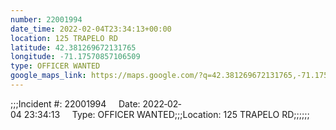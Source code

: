 ```yaml
---
number: 22001994
date_time: 2022-02-04T23:34:13+00:00
location: 125 TRAPELO RD
latitude: 42.381269672131765
longitude: -71.17570857106509
type: OFFICER WANTED
google_maps_link: https://maps.google.com/?q=42.381269672131765,-71.17570857106509
---
```


;;;Incident #: 22001994     Date: 2022‐02‐04 23:34:13     Type: OFFICER WANTED;;;Location: 125 TRAPELO RD;;;;;;

